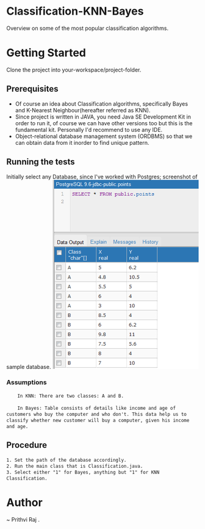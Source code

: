 # Classification-KNN-Bayes
Overview on some of the most popular classification algorithms.

# Getting Started

Clone the project into your-workspace/project-folder.

## Prerequisites

   - Of course an idea about Classification algorithms, specifically Bayes and K-Nearest Neighbour(hereafter referred as KNN).
   - Since project is written in JAVA, you need Java SE Development Kit in order to run it, of course we can have other versions too but this is the fundamental kit. Personally I'd recommend to use any IDE.
   - Object-relational database management system (ORDBMS) so that we can obtain data from it inorder to find unique pattern.

  ## Running the tests
    
   Initially select any Database, since I've worked with Postgres; screenshot of sample database.
   ![Database](/Point.PNG?raw=true "Database Example")

  ### Assumptions
        In KNN: There are two classes: A and B.
        
        In Bayes: Table consists of details like income and age of customers who buy the computer and who don't. This data help us to classify whether new customer will buy a computer, given his income and age.
        

  ## Procedure

    1. Set the path of the database accordingly.
    2. Run the main class that is Classification.java.
    3. Select either "1" for Bayes, anything but "1" for KNN Classification.

# Author

~ Prithvi Raj
.
